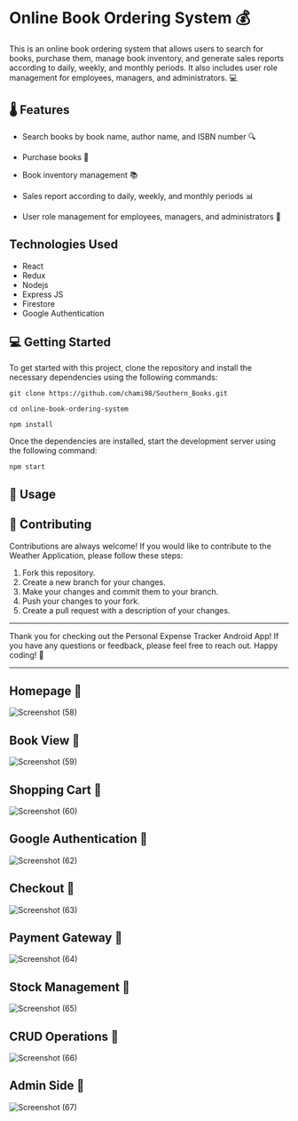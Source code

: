 # Online Book Ordering System 💰

This is an online book ordering system that allows users to search for books, purchase them, manage book inventory, and generate sales reports according to daily, weekly, and monthly periods. It also includes user role management for employees, managers, and administrators. 💻


## 🌡️ Features


- Search books by book name, author name, and ISBN number 🔍 

- Purchase books 🛒

- Book inventory management 📚

- Sales report according to daily, weekly, and monthly periods 📊 

- User role management for employees, managers, and administrators 👥 

## Technologies Used
- React
- Redux
- Nodejs
- Express JS
- Firestore
- Google Authentication

 


## 💻 Getting Started

To get started with this project, clone the repository and install the necessary dependencies using the following commands:

`git clone https://github.com/chami98/Southern_Books.git`

`cd online-book-ordering-system`

`npm install`

Once the dependencies are installed, start the development server using the following command:

`npm start`

## 🚀 Usage

## 🤝 Contributing

Contributions are always welcome! If you would like to contribute to the Weather Application, please follow these steps:

1. Fork this repository.
2. Create a new branch for your changes.
3. Make your changes and commit them to your branch.
4. Push your changes to your fork.
5. Create a pull request with a description of your changes.

---

Thank you for checking out the Personal Expense Tracker Android App! If you have any questions or feedback, please feel free to reach out. Happy coding! 🎉

---

## Homepage :low_brightness: 
![Screenshot (58)](https://user-images.githubusercontent.com/68820649/177780506-31a40f8b-f8dd-4c1e-a7f1-80b2b4975760.png)

## Book View :low_brightness: 
![Screenshot (59)](https://user-images.githubusercontent.com/68820649/177781229-3948425f-ccb1-48d7-a610-618c62b699a6.png)

## Shopping Cart :low_brightness: 
![Screenshot (60)](https://user-images.githubusercontent.com/68820649/177781829-d9180238-a334-40f2-8216-6156e61c5092.png)

## Google Authentication :low_brightness: 
![Screenshot (62)](https://user-images.githubusercontent.com/68820649/177782971-eebcf2b7-8daa-44ae-865c-54d18a15e9c7.png)

## Checkout :low_brightness: 
![Screenshot (63)](https://user-images.githubusercontent.com/68820649/177783792-d817ac6d-c3e0-4abe-a37a-b9bf49808323.png)

## Payment Gateway :low_brightness: 
![Screenshot (64)](https://user-images.githubusercontent.com/68820649/177784268-3ebe9641-9c7f-4f5d-84a4-08311a4faafb.png)

## Stock Management :low_brightness: 
![Screenshot (65)](https://user-images.githubusercontent.com/68820649/177785872-1441fab0-da99-4886-a9b0-ab1eece081ff.png)

## CRUD Operations :low_brightness: 
![Screenshot (66)](https://user-images.githubusercontent.com/68820649/177785986-464b1e52-1665-42a0-b5a8-4399f92b4c6c.png)

## Admin Side :low_brightness: 
![Screenshot (67)](https://user-images.githubusercontent.com/68820649/177786436-f446c806-c3ee-4a20-a029-c69abb8a65ea.png)



